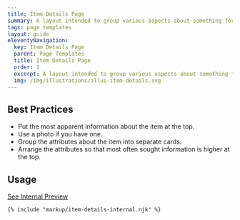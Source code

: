 ```yaml
---
title: Item Details Page
summary: A layout intended to group various aspects about something for easy, glanceability.
tags: page templates
layout: guide
eleventyNavigation:
  key: Item Details Page
  parent: Page Templates
  title: Item Details Page
  order: 2
  excerpt: A layout intended to group various aspects about something for easy, glanceability.
  img: /img/illustrations/illus-item-details.svg
---
```


## Best Practices

- Put the most apparent information about the item at the top.
- Use a photo if you have one.
- Group the attributes about the item into separate cards.
- Arrange the attributes so that most often sought information is higher at the top.


## Usage

<a class="btn btn-primary" href="/page-templates/item-details-page-internal/" target="_blank">See Internal Preview</a>

``` html
{% include "markup/item-details-internal.njk" %}
```
